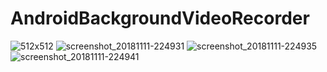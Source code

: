 # AndroidBackgroundVideoRecorder


![512x512](https://user-images.githubusercontent.com/8245619/53298486-878c8200-3837-11e9-9066-3e0c41db8639.jpg)
![screenshot_20181111-224931](https://user-images.githubusercontent.com/8245619/53298493-9a06bb80-3837-11e9-9cdd-2bc7a161675c.png)
![screenshot_20181111-224935](https://user-images.githubusercontent.com/8245619/53298494-9a06bb80-3837-11e9-8060-228de2a8059f.png)
![screenshot_20181111-224941](https://user-images.githubusercontent.com/8245619/53298495-9a06bb80-3837-11e9-931c-b19a96130d82.png)


